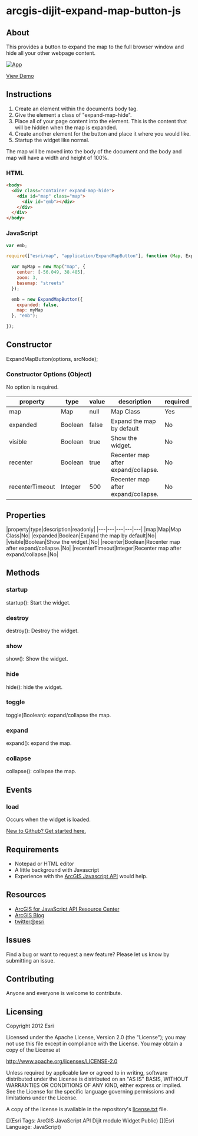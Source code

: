 # arcgis-dijit-expand-map-button-js

## About
This provides a button to expand the map to the full browser window and hide all your other webpage content.

[![App](https://raw.github.com/esri/arcgis-dijit-locate-button-js/master/images/demo.png)](http://driskull.github.com/arcgis-dijit-expand-map-button-js/)

[View Demo](http://driskull.github.com/arcgis-dijit-expand-map-button-js/)

## Instructions

1. Create an element within the documents body tag.
2. Give the element a class of "expand-map-hide".
3. Place all of your page content into the element. This is the content that will be hidden when the map is expanded.
4. Create another element for the button and place it where you would like.
5. Startup the widget like normal.

The map will be moved into the body of the document and the body and map will have a width and height of 100%.

### HTML

```html
<body>
  <div class="container expand-map-hide">
    <div id="map" class="map">
      <div id="emb"></div>
    </div>
  </div>
</body>
```
### JavaScript

```javascript
var emb;

require(["esri/map", "application/ExpandMapButton"], function (Map, ExpandMapButton) {

  var myMap = new Map("map", {
    center: [-56.049, 38.485],
    zoom: 3,
    basemap: "streets"
  });

  emb = new ExpandMapButton({
    expanded: false,
    map: myMap
  }, "emb");

});
```

## Constructor

ExpandMapButton(options, srcNode);

### Constructor Options (Object)

No option is required.

|property|type|value|description|required|
|---|---|---|---|---|
|map|Map|null|Map Class|Yes|
|expanded|Boolean|false|Expand the map by default|No|
|visible|Boolean|true|Show the widget.|No|
|recenter|Boolean|true|Recenter map after expand/collapse.|No|
|recenterTimeout|Integer|500|Recenter map after expand/collapse.|No|

## Properties
|property|type|description|readonly|
|---|---|---|---|---|
|map|Map|Map Class|No|
|expanded|Boolean|Expand the map by default|No|
|visible|Boolean|Show the widget.|No|
|recenter|Boolean|Recenter map after expand/collapse.|No|
|recenterTimeout|Integer|Recenter map after expand/collapse.|No|

## Methods

### startup
startup(): Start the widget.
### destroy
destroy(): Destroy the widget.
### show
show(): Show the widget.
### hide
hide(): hide the widget.
### toggle
toggle(Boolean): expand/collapse the map.
### expand
expand(): expand the map.
### collapse
collapse(): collapse the map.

## Events
### load
Occurs when the widget is loaded.

 [New to Github? Get started here.](https://github.com/)

## Requirements

* Notepad or HTML editor
* A little background with Javascript
* Experience with the [ArcGIS Javascript API](http://www.esri.com/) would help.

## Resources

* [ArcGIS for JavaScript API Resource Center](http://help.arcgis.com/en/webapi/javascript/arcgis/index.html)
* [ArcGIS Blog](http://blogs.esri.com/esri/arcgis/)
* [twitter@esri](http://twitter.com/esri)

## Issues

Find a bug or want to request a new feature?  Please let us know by submitting an issue.

## Contributing

Anyone and everyone is welcome to contribute.

## Licensing
Copyright 2012 Esri

Licensed under the Apache License, Version 2.0 (the "License");
you may not use this file except in compliance with the License.
You may obtain a copy of the License at

   http://www.apache.org/licenses/LICENSE-2.0

Unless required by applicable law or agreed to in writing, software
distributed under the License is distributed on an "AS IS" BASIS,
WITHOUT WARRANTIES OR CONDITIONS OF ANY KIND, either express or implied.
See the License for the specific language governing permissions and
limitations under the License.

A copy of the license is available in the repository's [license.txt](https://raw.github.com/Esri/arcgis-dijit-sample-js/master/license.txt) file.

[](Esri Tags: ArcGIS JavaScript API Dijit module Widget Public)
[](Esri Language: JavaScript)
